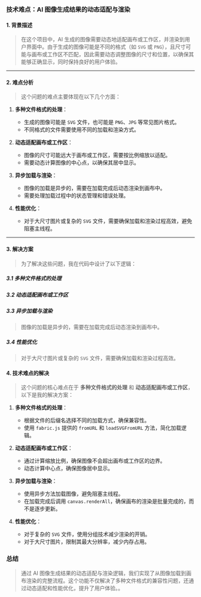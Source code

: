 

### **技术难点：AI 图像生成结果的动态适配与渲染**

#### **1. 背景描述**
> 在这个项目中，AI 生成的图像需要动态地适配画布或工作区，并渲染到用户界面中。由于生成的图像可能是不同的格式（如 `SVG` 或 `PNG`），且尺寸可能与画布或工作区不匹配，因此需要动态调整图像的尺寸和位置，以确保其能够正确显示，同时保持良好的用户体验。

---

#### **2. 难点分析**
> 这个问题的难点主要体现在以下几个方面：
1. **多种文件格式的处理**：
   - 生成的图像可能是 `SVG` 文件，也可能是 `PNG`、`JPG` 等常见图片格式。
   - 不同格式的文件需要使用不同的加载和渲染方式。

2. **动态适配画布或工作区**：
   - 图像的尺寸可能远大于画布或工作区，需要按比例缩放以适配。
   - 需要动态计算图像的中心点，以确保其居中显示。

3. **异步加载与渲染**：
   - 图像的加载是异步的，需要在加载完成后动态渲染到画布中。
   - 需要处理加载过程中的状态管理和错误处理。

4. **性能优化**：
   - 对于大尺寸图片或复杂的 `SVG` 文件，需要确保加载和渲染过程高效，避免阻塞主线程。

---

#### **3. 解决方案**
> 为了解决这些问题，我在代码中设计了以下逻辑：



##### **3.1 多种文件格式的处理**

##### **3.2 动态适配画布或工作区**

##### **3.3 异步加载与渲染**
> 图像的加载是异步的，需要在加载完成后动态渲染到画布中。

##### **3.4 性能优化**
> 对于大尺寸图片或复杂的 `SVG` 文件，需要确保加载和渲染过程高效。


#### **4. 技术难点的解决**
> 这个问题的核心难点在于 **多种文件格式的处理** 和 **动态适配画布或工作区**，以下是我的解决方案：
1. **多种文件格式的处理**：
   - 根据文件的后缀名选择不同的加载方式，确保兼容性。
   - 使用 `fabric.js` 提供的 `fromURL` 和 `loadSVGFromURL` 方法，简化加载逻辑。

2. **动态适配画布或工作区**：
   - 通过计算缩放比例，确保图像不会超出画布或工作区的边界。
   - 动态计算中心点，确保图像居中显示。

3. **异步加载与渲染**：
   - 使用异步方法加载图像，避免阻塞主线程。
   - 在加载完成后调用 `canvas.renderAll`，确保画布的渲染是批量完成的，而不是逐步更新。

4. **性能优化**：
   - 对于复杂的 `SVG` 文件，使用分组技术减少渲染的开销。
   - 对于大尺寸图片，限制其最大分辨率，减少内存占用。

### **总结**
> 通过 AI 图像生成结果的动态适配与渲染逻辑，我们实现了从图像加载到画布渲染的完整流程。这个功能不仅解决了多种文件格式的兼容性问题，还通过动态适配和性能优化，提升了用户体验。。
